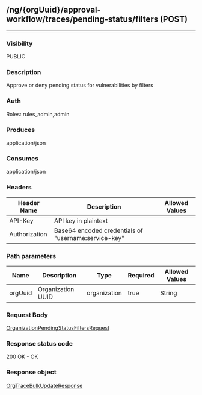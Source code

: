 ## /ng/{orgUuid}/approval-workflow/traces/pending-status/filters (POST)
---
### Visibility
PUBLIC
### Description
Approve or deny pending status for vulnerabilities by filters
### Auth
Roles: rules_admin,admin
### Produces
application/json
### Consumes
application/json
### Headers
| Header Name | Description | Allowed Values |
| ----------- | ----------- | ----------- |
| API-Key | API key in plaintext |  |
| Authorization | Base64 encoded credentials of &quot;username:service-key&quot; |  |
### Path parameters
| Name | Description | Type | Required | Allowed Values |
| ----------- | ----------- | ----------- | ----------- | ----------- |
| orgUuid | Organization UUID | organization | true | String |
### Request Body
[OrganizationPendingStatusFiltersRequest](<../../objects/OrganizationPendingStatusFiltersRequest.md>)
### Response status code
200 OK - OK
### Response object
[OrgTraceBulkUpdateResponse](<../../objects/OrgTraceBulkUpdateResponse.md>)
